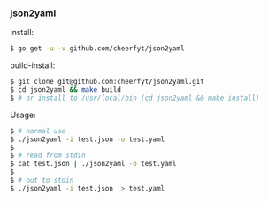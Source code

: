 ### json2yaml

install:
```bash
$ go get -u -v github.com/cheerfyt/json2yaml
```

build-install:

```bash
$ git clone git@github.com:cheerfyt/json2yaml.git
$ cd json2yaml && make build
$ # or install to /usr/local/bin (cd json2yaml && make install)
```



Usage:

```bash
$ # normal use
$ ./json2yaml -i test.json -o test.yaml
$
$ # read from stdin
$ cat test.json | ./json2yaml -o test.yaml 
$
$ # out to stdin
$ ./json2yaml -i test.json  > test.yaml
```
